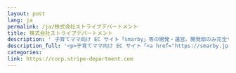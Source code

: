 ```yaml
---
layout: post
lang: ja
permalink: /ja/株式会社ストライプデパートメント
title: 株式会社ストライプデパートメント
description: ' 子育てママ向け EC サイト「smarby」等の開発・運営。開発部のみ完全リモートワークで全国各地で在宅勤務。 '
description_full: '<p>子育てママ向け EC サイト「<a href="https://smarby.jp/">smarby</a>」等の開発・運営。開発部のみ完全リモートワークで全国各地で在宅勤務。</p>'
categories: 
link: https://corp.stripe-department.com
---
```

